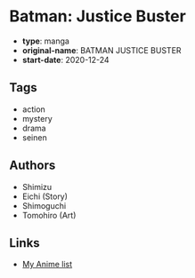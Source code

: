 # Batman: Justice Buster

-   **type**: manga
-   **original-name**: BATMAN JUSTICE BUSTER
-   **start-date**: 2020-12-24

## Tags

-   action
-   mystery
-   drama
-   seinen

## Authors

-   Shimizu
-   Eichi (Story)
-   Shimoguchi
-   Tomohiro (Art)

## Links

-   [My Anime list](https://myanimelist.net/manga/132383/Batman__Justice_Buster)
